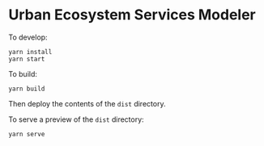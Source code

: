 # Urban Ecosystem Services Modeler

To develop:

    yarn install
    yarn start

To build:

    yarn build

Then deploy the contents of the `dist` directory.

To serve a preview of the `dist` directory:

    yarn serve
